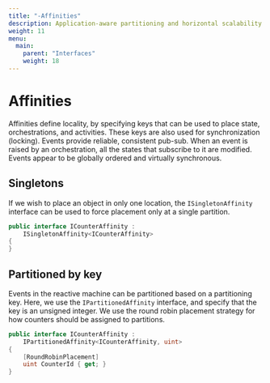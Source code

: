 ```yaml
---
title: "-Affinities"
description: Application-aware partitioning and horizontal scalability
weight: 11
menu:
  main: 
    parent: "Interfaces"
    weight: 18
---
```


# Affinities

Affinities define locality, by specifying keys that can be used to place state, orchestrations, and activities. These keys are also used for synchronization (locking). Events provide reliable, consistent pub-sub. When an event is raised by an orchestration, all the states that subscribe to it are modified. Events appear to be globally ordered and virtually synchronous.

## Singletons

If we wish to place an object in only one location, the ```ISingletonAffinity``` interface can be used to force placement only at a single partition.

```c#
public interface ICounterAffinity :
    ISingletonAffinity<ICounterAffinity>
{
}
```

## Partitioned by key

Events in the reactive machine can be partitioned based on a partitioning key.  Here, we use the ```IPartitionedAffinity``` interface, and specify that the key is an unsigned integer.  We use the round robin placement strategy for how counters should be assigned to partitions.

```c#
public interface ICounterAffinity :
    IPartitionedAffinity<ICounterAffinity, uint>
{
    [RoundRobinPlacement]
    uint CounterId { get; }
}
```
